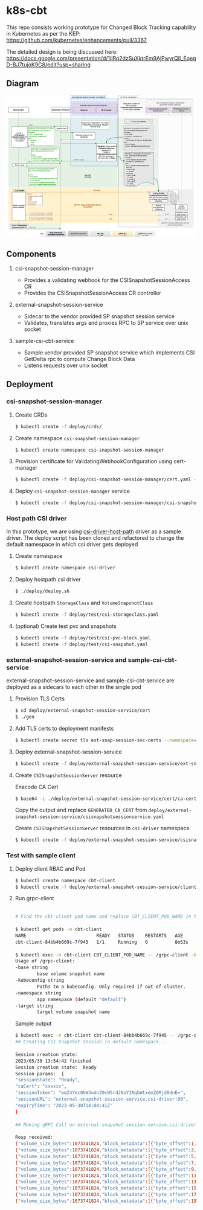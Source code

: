 # k8s-cbt

This repo consists working prototype for Changed Block Tracking capability in Kubernetes as per the KEP: https://github.com/kubernetes/enhancements/pull/3367


The detailed design is being discussed here: https://docs.google.com/presentation/d/1iIRq2dzSuXktrEm9AjPwyrQIl_EoeqD-BJ7tujoK9C8/edit?usp=sharing


## Diagram

![](./design/cbt-kep-v5.png)

## Components

1. csi-snapshot-session-manager
    
    - Provides a validating webhook for the CSISnapshotSessionAccess CR
    - Provides the CSISnapshotSessionAccess CR controller

2. external-snapshot-session-service
    
    - Sidecar to the vendor provided SP snapshot session service
    - Validates, translates args and proxies RPC to SP service over unix socket 


3. sample-csi-cbt-service

    - Sample vendor provided SP snapshot service which implements CSI GetDelta rpc to compute Change Block Data
    - Listens requests over unix socket


## Deployment


### csi-snapshot-session-manager

1. Create CRDs

    ```bash
    $ kubectl create -f deploy/crds/
    ```
    
2. Create namespace `csi-snapshot-session-manager`
    
    ```bash
    $ kubectl create namespace csi-snapshot-session-manager
    ```

3. Provision certificate for ValidatingWebhookConfiguration using cert-manager

    ```bash
    $ kubectl create -f deploy/csi-snapshot-session-manager/cert.yaml -n csi-snapshot-session-manager
    ```
    
4. Deploy `csi-snapshot-session-manager` service

    ```bash
    $ kubectl create -f deploy/csi-snapshot-session-manager/csi-snapshot-session-manager.yaml.yaml -n csi-snapshot-session-manager
    ```

### Host path CSI driver

In this prototype, we are using [csi-driver-host-path](https://github.com/kubernetes-csi/csi-driver-host-path) driver as a sample driver. The deploy script has been cloned and refactored to change the default namespace in which csi driver gets deployed

1. Create namespace

    ```bash
    $ kubectl create namespace csi-driver
    ```

2. Deploy hostpath csi driver 
   
    ```bash
    $ ./deploy/deploy.sh
    ```

3. Create hostpath `StorageClass` and `VolumeSnapshotClass`

    ```bash
    $ kubectl create -f deploy/test/csi-storageclass.yaml
    ```

4. (optional) Create test pvc and snapshots

    ```bash
    $ kubectl create -f deploy/test/csi-pvc-block.yaml
    $ kubectl create -f deploy/test/csi-snapshot.yaml
    ```

### external-snapshot-session-service and sample-csi-cbt-service

external-snapshot-session-service and sample-csi-cbt-service are deployed as a sidecars to each other in the single pod

1. Provision TLS Certs

    ```bash
    $ cd deploy/external-snapshot-session-service/cert
    $ ./gen
    ```

2. Add TLS certs to deployment manifests

    ```bash
    $ kubectl create secret tls ext-snap-session-svc-certs --namespace=csi-driver --cert=deploy/external-snapshot-session-service/cert/server-cert.pem --key=deploy/external-snapshot-session-service/cert/server-key.pem 
    ```

3. Deploy external-snapshot-session-service

    ```bash
    $ kubectl create -f deploy/external-snapshot-session-service/ext-snap-session-svc.yaml -n csi-driver
    ```

4. Create `CSISnapshotSessionServer` resource

    Enacode CA Cert
    
    ```bash
    $ base64 -i ./deploy/external-snapshot-session-service/cert/ca-cert.pem
    ```

    Copy the output and replace `GENERATED_CA_CERT` from `deploy/external-snapshot-session-service/csisnapshotsessionservice.yaml`

    Create `CSISnapshotSessionServer` resources in `csi-driver` namespace

    ```bash
    $ kubectl create -f deploy/external-snapshot-session-service/csisnapshotsessionservice.yaml
    ```

### Test with sample client

1. Deploy client RBAC and Pod

    ```bash
    $ kubectl create namespace cbt-client
    $ kubectl create -f deploy/external-snapshot-session-service/client/
    ```

2. Run grpc-client

    ```bash

    # Find the cbt-client pod name and replace CBT_CLIENT_POD_NAME in the following command with actual pod name

    $ kubectl get pods -n cbt-client
    NAME                          READY   STATUS    RESTARTS   AGE
    cbt-client-84bb4b669c-7f945   1/1     Running   0          8m53s

    $ kubectl exec -n cbt-client CBT_CLIENT_POD_NAME -- /grpc-client -h                                                                     
    Usage of /grpc-client:
    -base string
            base volume snapshot name
    -kubeconfig string
            Paths to a kubeconfig. Only required if out-of-cluster.
    -namespace string
            app namespace (default "default")
    -target string
            target volume snapshot name
    ```

    Sample output

    ```bash
    $ kubectl exec -n cbt-client cbt-client-84bb4b669c-7f945 -- /grpc-client -base snapshot-csi-pvc-jr7tp -target snapshot-csi-pvc-jrx5c -namespace default
    ## Creating CSI Snapshot Session in default namespace...

    Session creation state:  
    2023/05/30 13:54:42 finished
    Session creation state:  Ready
    Session params:  {
    "sessionState": "Ready",
    "caCert": "xxxxxx",
    "sessionToken": "emZ4Ymc0bWJudnZ0cW5rd2NuY3NqbWtxemZ0Mjd0dnE=",
    "sessionURL": "external-snapshot-session-service.csi-driver:80",
    "expiryTime": "2023-05-30T14:04:41Z"
    }

    ## Making gRPC Call on external-snapshot-session-service.csi-driver:80 endpoint to Get Changed Blocks Metadata...

    Resp received:
    {"volume_size_bytes":1073741824,"block_metadata":[{"byte_offset":1,"size_bytes":1048576},{"byte_offset":2,"size_bytes":1048576}]}
    {"volume_size_bytes":1073741824,"block_metadata":[{"byte_offset":3,"size_bytes":1048576},{"byte_offset":4,"size_bytes":1048576}]}
    {"volume_size_bytes":1073741824,"block_metadata":[{"byte_offset":5,"size_bytes":1048576},{"byte_offset":6,"size_bytes":1048576}]}
    {"volume_size_bytes":1073741824,"block_metadata":[{"byte_offset":7,"size_bytes":1048576},{"byte_offset":8,"size_bytes":1048576}]}
    {"volume_size_bytes":1073741824,"block_metadata":[{"byte_offset":9,"size_bytes":1048576},{"byte_offset":10,"size_bytes":1048576}]}
    {"volume_size_bytes":1073741824,"block_metadata":[{"byte_offset":11,"size_bytes":1048576},{"byte_offset":12,"size_bytes":1048576}]}
    {"volume_size_bytes":1073741824,"block_metadata":[{"byte_offset":13,"size_bytes":1048576},{"byte_offset":14,"size_bytes":1048576}]}
    {"volume_size_bytes":1073741824,"block_metadata":[{"byte_offset":15,"size_bytes":1048576},{"byte_offset":16,"size_bytes":1048576}]}
    {"volume_size_bytes":1073741824,"block_metadata":[{"byte_offset":17,"size_bytes":1048576},{"byte_offset":18,"size_bytes":1048576}]}
    {"volume_size_bytes":1073741824,"block_metadata":[{"byte_offset":19,"size_bytes":1048576},{"byte_offset":20,"size_bytes":1048576}]}
    ```
